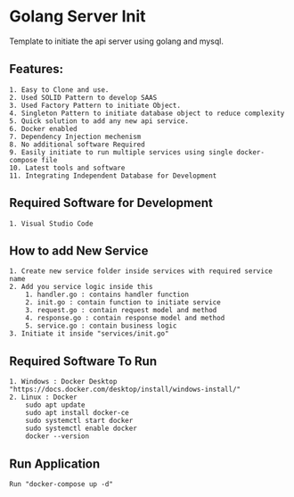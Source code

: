 
# Golang Server Init
Template to initiate the api server using golang and mysql.

## Features:
    1. Easy to Clone and use.
    2. Used SOLID Pattern to develop SAAS
    3. Used Factory Pattern to initiate Object.
    4. Singleton Pattern to initiate database object to reduce complexity
    5. Quick solution to add any new api service.
    6. Docker enabled
    7. Dependency Injection mechenism
    8. No additional software Required
    9. Easily initiate to run multiple services using single docker-compose file
    10. Latest tools and software
    11. Integrating Independent Database for Development

## Required Software for Development
    1. Visual Studio Code

## How to add New Service
    1. Create new service folder inside services with required service name
    2. Add you service logic inside this
        1. handler.go : contains handler function
        2. init.go : contain function to initiate service
        3. request.go : contain request model and method
        4. response.go : contain response model and method
        5. service.go : contain business logic
    3. Initiate it inside "services/init.go"

## Required Software To Run
    1. Windows : Docker Desktop "https://docs.docker.com/desktop/install/windows-install/"
    2. Linux : Docker
        sudo apt update
        sudo apt install docker-ce
        sudo systemctl start docker
        sudo systemctl enable docker
        docker --version

## Run Application
    Run "docker-compose up -d"


